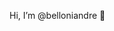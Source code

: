 Hi, I’m @belloniandre 👋 


<!---
belloniandre/belloniandre is a ✨ special ✨ repository because its `README.md` (this file) appears on your GitHub profile.
You can click the Preview link to take a look at your changes.
--->
